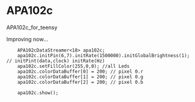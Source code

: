 # APA102c
APA102c_for_teensy

Improving now...

```cpp:example  
    APA102cDataStreamer<18> apa102c;
    apa102c.initPin(6,7).initRate(1500000).initGlobalBrightness(1);  // initPint(data,clock) initRate(Hz) 
    apa102c.setFillColor(255,0,0); //all Leds
    apa102c.colorDataBuffer[0] = 200; // pixel 0.r
    apa102c.colorDataBuffer[1] = 200; // pixel 0.g
    apa102c.colorDataBuffer[2] = 200; // pixel 0.b

    apa102c.show();
```
